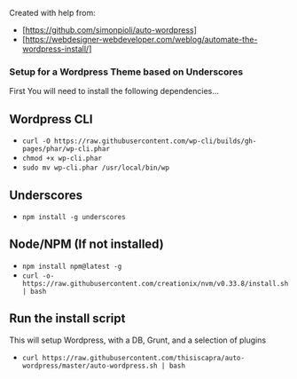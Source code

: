 Created with help from:

* [https://github.com/simonpioli/auto-wordpress]
* [https://webdesigner-webdeveloper.com/weblog/automate-the-wordpress-install/]

### Setup for a Wordpress Theme based on Underscores

First You will need to install the following dependencies...

## Wordpress CLI

* `curl -O https://raw.githubusercontent.com/wp-cli/builds/gh-pages/phar/wp-cli.phar`
* `chmod +x wp-cli.phar`
* `sudo mv wp-cli.phar /usr/local/bin/wp`

## Underscores

* `npm install -g underscores`

## Node/NPM (If not installed)

* `npm install npm@latest -g`
* `curl -o- https://raw.githubusercontent.com/creationix/nvm/v0.33.8/install.sh | bash`

## Run the install script

This will setup Wordpress, with a DB, Grunt, and a selection of plugins

* `curl https://raw.githubusercontent.com/thisiscapra/auto-wordpress/master/auto-wordpress.sh | bash`